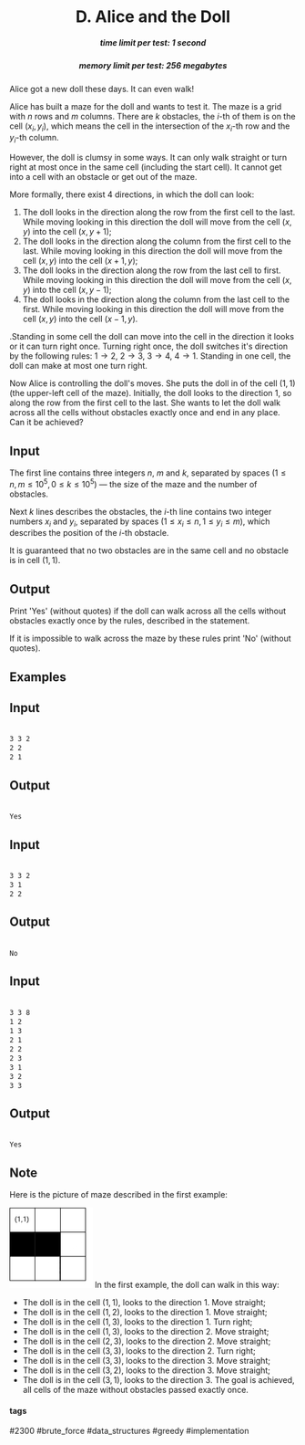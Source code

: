 <h1 style='text-align: center;'> D. Alice and the Doll</h1>

<h5 style='text-align: center;'>time limit per test: 1 second</h5>
<h5 style='text-align: center;'>memory limit per test: 256 megabytes</h5>

Alice got a new doll these days. It can even walk!

Alice has built a maze for the doll and wants to test it. The maze is a grid with $n$ rows and $m$ columns. There are $k$ obstacles, the $i$-th of them is on the cell $(x_i, y_i)$, which means the cell in the intersection of the $x_i$-th row and the $y_i$-th column.

However, the doll is clumsy in some ways. It can only walk straight or turn right at most once in the same cell (including the start cell). It cannot get into a cell with an obstacle or get out of the maze.

More formally, there exist $4$ directions, in which the doll can look:

1. The doll looks in the direction along the row from the first cell to the last. While moving looking in this direction the doll will move from the cell $(x, y)$ into the cell $(x, y + 1)$;
2. The doll looks in the direction along the column from the first cell to the last. While moving looking in this direction the doll will move from the cell $(x, y)$ into the cell $(x + 1, y)$;
3. The doll looks in the direction along the row from the last cell to first. While moving looking in this direction the doll will move from the cell $(x, y)$ into the cell $(x, y - 1)$;
4. The doll looks in the direction along the column from the last cell to the first. While moving looking in this direction the doll will move from the cell $(x, y)$ into the cell $(x - 1, y)$.

.Standing in some cell the doll can move into the cell in the direction it looks or it can turn right once. Turning right once, the doll switches it's direction by the following rules: $1 \to 2$, $2 \to 3$, $3 \to 4$, $4 \to 1$. Standing in one cell, the doll can make at most one turn right.

Now Alice is controlling the doll's moves. She puts the doll in of the cell $(1, 1)$ (the upper-left cell of the maze). Initially, the doll looks to the direction $1$, so along the row from the first cell to the last. She wants to let the doll walk across all the cells without obstacles exactly once and end in any place. Can it be achieved?

## Input

The first line contains three integers $n$, $m$ and $k$, separated by spaces ($1 \leq n,m \leq 10^5, 0 \leq k \leq 10^5$) — the size of the maze and the number of obstacles.

Next $k$ lines describes the obstacles, the $i$-th line contains two integer numbers $x_i$ and $y_i$, separated by spaces ($1 \leq x_i \leq n,1 \leq y_i \leq m$), which describes the position of the $i$-th obstacle.

It is guaranteed that no two obstacles are in the same cell and no obstacle is in cell $(1, 1)$.

## Output

Print 'Yes' (without quotes) if the doll can walk across all the cells without obstacles exactly once by the rules, described in the statement.

If it is impossible to walk across the maze by these rules print 'No' (without quotes).

## Examples

## Input


```

3 3 2
2 2
2 1

```
## Output


```

Yes
```
## Input


```

3 3 2
3 1
2 2

```
## Output


```

No
```
## Input


```

3 3 8
1 2
1 3
2 1
2 2
2 3
3 1
3 2
3 3

```
## Output


```

Yes
```
## Note

Here is the picture of maze described in the first example:

 ![](images/6119b2ccfa3f0ba7281b7d5c84a02eda5e7dfe0d.png) In the first example, the doll can walk in this way:

* The doll is in the cell $(1, 1)$, looks to the direction $1$. Move straight;
* The doll is in the cell $(1, 2)$, looks to the direction $1$. Move straight;
* The doll is in the cell $(1, 3)$, looks to the direction $1$. Turn right;
* The doll is in the cell $(1, 3)$, looks to the direction $2$. Move straight;
* The doll is in the cell $(2, 3)$, looks to the direction $2$. Move straight;
* The doll is in the cell $(3, 3)$, looks to the direction $2$. Turn right;
* The doll is in the cell $(3, 3)$, looks to the direction $3$. Move straight;
* The doll is in the cell $(3, 2)$, looks to the direction $3$. Move straight;
* The doll is in the cell $(3, 1)$, looks to the direction $3$. The goal is achieved, all cells of the maze without obstacles passed exactly once.


#### tags 

#2300 #brute_force #data_structures #greedy #implementation 